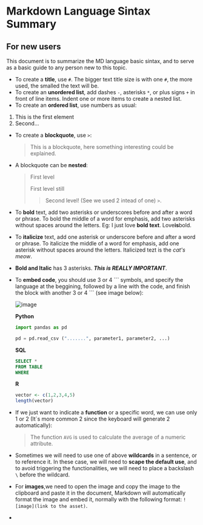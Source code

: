 # Markdown Language Sintax Summary
  ## For new users

This document is to summarize the MD language basic sintax, and to serve as a basic guide to any person new to this topic.

- To create a **title**, use ``#``. The bigger text title size is with one ``#``, the more used, the smalled the text will be.
- To create an **unordered list**, add dashes ``-``, asterisks ``*``, or plus signs ``+`` in front of line items. Indent one or more items to create a nested list.
- To create an **ordered list**, use numbers as usual:
1. This is the first element
2. Second...
+ To create a **blockquote**, use ``>``:
  >This is a blockquote, here something interesting could be explained.
+ A blockquote can be **nested**:
  > First level
  >
  > First level still
  >> Second level! (See we used 2 intead of one) ``>``.
* To **bold** text, add two asterisks or underscores before and after a word or phrase. To bold the middle of a word for emphasis, add two asterisks without spaces around the letters. Eg: I just love **bold text**. Love**is**bold.
+ To **italicize** text, add one asterisk or underscore before and after a word or phrase. To italicize the middle of a word for emphasis, add one asterisk without spaces around the letters. Italicized tezt is the *cat's meow*.
+ **Bold and Italic** has 3 asterisks. ***This is REALLY IMPORTANT***.
+ To **embed code**, you should use 3 or 4 \``` symbols, and specify the language at the beggining, followed by a line with the code, and finish the block with another 3 or 4 \``` (see image below):
  
  ![image](https://github.com/jpiedehierroa/files/assets/93861551/c6badcd9-2bb9-4d00-8ebd-25948734bc26)
  
  **Python**
  ````python 
  import pandas as pd

  pd = pd.read_csv (".......", parameter1, parameter2, ...)
  ````
  **SQL**
  ````sql
  SELECT *
  FROM TABLE
  WHERE 
  ````
  **R**
  ````r
  vector <- c(1,2,3,4,5)
  length(vector)
  ````
+ If we just want to indicate a **function** or a specific word, we can use only 1 or 2 (It`s more common 2 since the keyboard will generate 2 automatically):
  
  >The function `AVG` is used to calculate the average of a numeric attribute. 
+ Sometimes we will need to use one of above **wildcards** in a sentence, or to reference it. In these case, we will need to **scape the default use**, and to avoid triggering the functionalities, we will need to place a backslash ``\`` before the wildcard.
+ For **images**,we need to open the image and copy the image to the clipboard and paste it in the document, Markdown will automatically format the image and embed it, normally with the following format: ``![image](link to the asset)``.
+ 
